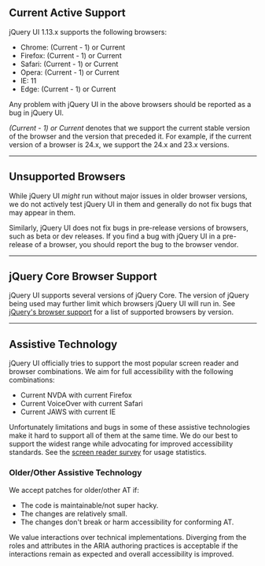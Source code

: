 <script>{
	"title": "Browser Support"
}</script>

## Current Active Support

jQuery UI 1.13.x supports the following browsers:

* Chrome: (Current - 1) or Current
* Firefox: (Current - 1) or Current
* Safari: (Current - 1) or Current
* Opera: (Current - 1) or Current
* IE: 11
* Edge: (Current - 1) or Current

Any problem with jQuery UI in the above browsers should be reported as a bug in jQuery UI.

*(Current - 1) or Current* denotes that we support the current stable version of the browser and the version that preceded it. For example, if the current version of a browser is 24.x, we support the 24.x and 23.x versions.

----

## Unsupported Browsers

While jQuery UI *might* run without major issues in older browser versions, we do not actively test jQuery UI in them and generally do not fix bugs that may appear in them.

Similarly, jQuery UI does not fix bugs in pre-release versions of browsers, such as beta or dev releases. If you find a bug with jQuery UI in a pre-release of a browser, you should report the bug to the browser vendor.

----

## jQuery Core Browser Support

jQuery UI supports several versions of jQuery Core. The version of jQuery being used may further limit which browsers jQuery UI will run in. See [jQuery's browser support](http://jquery.com/browser-support/) for a list of supported browsers by version.

----

## Assistive Technology

jQuery UI officially tries to support the most popular screen reader and browser combinations. We aim for full accessibility with the following combinations:

* Current NVDA with current Firefox
* Current VoiceOver with current Safari
* Current JAWS with current IE

Unfortunately limitations and bugs in some of these assistive technologies make it hard to support all of them at the same time. We do our best to support the widest range while advocating for improved accessibility standards. See the <a href="http://webaim.org/projects/screenreadersurvey5/#primary">screen reader survey</a> for usage statistics.

### Older/Other Assistive Technology

We accept patches for older/other AT if:

* The code is maintainable/not super hacky.
* The changes are relatively small.
* The changes don't break or harm accessibility for conforming AT.

We value interactions over technical implementations. Diverging from the roles and attributes in the ARIA authoring practices is acceptable if the interactions remain as expected and overall accessibility is improved.
